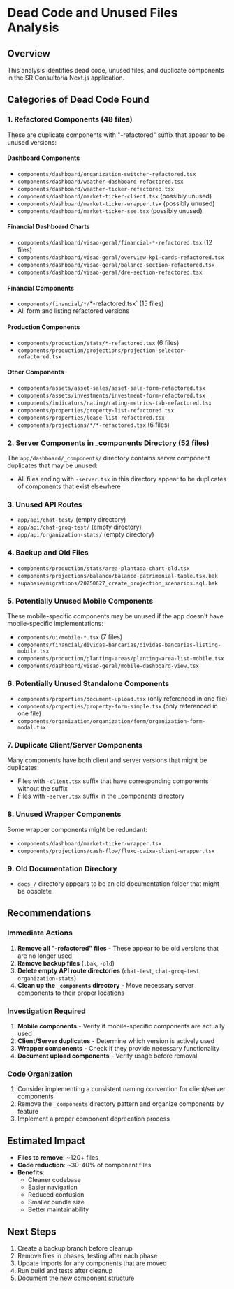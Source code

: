# Dead Code and Unused Files Analysis

## Overview
This analysis identifies dead code, unused files, and duplicate components in the SR Consultoria Next.js application.

## Categories of Dead Code Found

### 1. Refactored Components (48 files)
These are duplicate components with "-refactored" suffix that appear to be unused versions:

#### Dashboard Components
- `components/dashboard/organization-switcher-refactored.tsx`
- `components/dashboard/weather-dashboard-refactored.tsx`
- `components/dashboard/weather-ticker-refactored.tsx`
- `components/dashboard/market-ticker-client.tsx` (possibly unused)
- `components/dashboard/market-ticker-wrapper.tsx` (possibly unused)
- `components/dashboard/market-ticker-sse.tsx` (possibly unused)

#### Financial Dashboard Charts
- `components/dashboard/visao-geral/financial-*-refactored.tsx` (12 files)
- `components/dashboard/visao-geral/overview-kpi-cards-refactored.tsx`
- `components/dashboard/visao-geral/balanco-section-refactored.tsx`
- `components/dashboard/visao-geral/dre-section-refactored.tsx`

#### Financial Components
- `components/financial/*/`*-refactored.tsx` (15 files)
- All form and listing refactored versions

#### Production Components
- `components/production/stats/*-refactored.tsx` (6 files)
- `components/production/projections/projection-selector-refactored.tsx`

#### Other Components
- `components/assets/asset-sales/asset-sale-form-refactored.tsx`
- `components/assets/investments/investment-form-refactored.tsx`
- `components/indicators/rating/rating-metrics-tab-refactored.tsx`
- `components/properties/property-list-refactored.tsx`
- `components/properties/lease-list-refactored.tsx`
- `components/projections/*/*-refactored.tsx` (6 files)

### 2. Server Components in _components Directory (52 files)
The `app/dashboard/_components/` directory contains server component duplicates that may be unused:
- All files ending with `-server.tsx` in this directory appear to be duplicates of components that exist elsewhere

### 3. Unused API Routes
- `app/api/chat-test/` (empty directory)
- `app/api/chat-groq-test/` (empty directory)
- `app/api/organization-stats/` (empty directory)

### 4. Backup and Old Files
- `components/production/stats/area-plantada-chart-old.tsx`
- `components/projections/balanco/balanco-patrimonial-table.tsx.bak`
- `supabase/migrations/20250627_create_projection_scenarios.sql.bak`

### 5. Potentially Unused Mobile Components
These mobile-specific components may be unused if the app doesn't have mobile-specific implementations:
- `components/ui/mobile-*.tsx` (7 files)
- `components/financial/dividas-bancarias/dividas-bancarias-listing-mobile.tsx`
- `components/production/planting-areas/planting-area-list-mobile.tsx`
- `components/dashboard/visao-geral/mobile-dashboard-view.tsx`

### 6. Potentially Unused Standalone Components
- `components/properties/document-upload.tsx` (only referenced in one file)
- `components/properties/property-form-simple.tsx` (only referenced in one file)
- `components/organization/organization/form/organization-form-modal.tsx`

### 7. Duplicate Client/Server Components
Many components have both client and server versions that might be duplicates:
- Files with `-client.tsx` suffix that have corresponding components without the suffix
- Files with `-server.tsx` suffix in the _components directory

### 8. Unused Wrapper Components
Some wrapper components might be redundant:
- `components/dashboard/market-ticker-wrapper.tsx`
- `components/projections/cash-flow/fluxo-caixa-client-wrapper.tsx`

### 9. Old Documentation Directory
- `docs_/` directory appears to be an old documentation folder that might be obsolete

## Recommendations

### Immediate Actions
1. **Remove all "-refactored" files** - These appear to be old versions that are no longer used
2. **Remove backup files** (`.bak`, `-old`)
3. **Delete empty API route directories** (`chat-test`, `chat-groq-test`, `organization-stats`)
4. **Clean up the `_components` directory** - Move necessary server components to their proper locations

### Investigation Required
1. **Mobile components** - Verify if mobile-specific components are actually used
2. **Client/Server duplicates** - Determine which version is actively used
3. **Wrapper components** - Check if they provide necessary functionality
4. **Document upload components** - Verify usage before removal

### Code Organization
1. Consider implementing a consistent naming convention for client/server components
2. Remove the `_components` directory pattern and organize components by feature
3. Implement a proper component deprecation process

## Estimated Impact
- **Files to remove**: ~120+ files
- **Code reduction**: ~30-40% of component files
- **Benefits**: 
  - Cleaner codebase
  - Easier navigation
  - Reduced confusion
  - Smaller bundle size
  - Better maintainability

## Next Steps
1. Create a backup branch before cleanup
2. Remove files in phases, testing after each phase
3. Update imports for any components that are moved
4. Run build and tests after cleanup
5. Document the new component structure